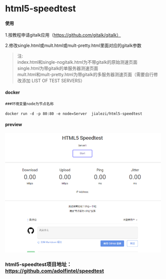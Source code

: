 # html5-speedtest

#### 使用 

1.按教程申请gitalk应用（https://github.com/gitalk/gitalk）

2.修改single.html或mult.html或mult-pretty.html里面对应的gitalk参数



>注:  
>index.html和single-nogitalk.html为不带gitalk的原始测速页面  
>single.html为带gitalk的单服务器测速页面  
>mult.html和mult-pretty.html为带gitalk的多服务器测速页面（需要自行修改添加 LIST OF TEST SERVERS）  


#### docker

```
###环境变量node为节点名称

docker run -d -p 80:80 -e node=Server  jialezi/html5-speedtest

```

#### preview

![preview](https://github.com/jialezi/html5-speedtest/raw/master/preview.png)



### html5-speedtest项目地址：https://github.com/adolfintel/speedtest
